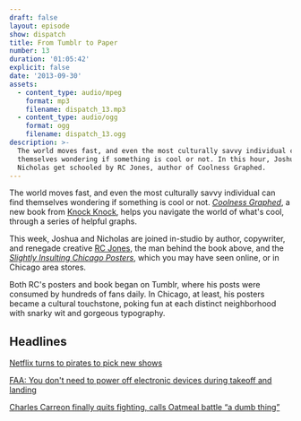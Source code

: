 ```yaml
---
draft: false
layout: episode
show: dispatch
title: From Tumblr to Paper
number: 13
duration: '01:05:42'
explicit: false
date: '2013-09-30'
assets:
  - content_type: audio/mpeg
    format: mp3
    filename: dispatch_13.mp3
  - content_type: audio/ogg
    format: ogg
    filename: dispatch_13.ogg
description: >-
  The world moves fast, and even the most culturally savvy individual can find
  themselves wondering if something is cool or not. In this hour, Joshua and
  Nicholas get schooled by RC Jones, author of Coolness Graphed.
---
```

The world moves fast, and even the most culturally savvy individual can find themselves wondering if something is cool or not. [*Coolness Graphed*](http://coolnessgraphed.com), a new book from [Knock Knock](http://www.knockknockstuff.com), helps you navigate the world of what's cool, through a series of helpful graphs.

This week, Joshua and Nicholas are joined in-studio by author, copywriter, and renegade creative [RC Jones](https://twitter.com/likethecola), the man behind the book above, and the [*Slightly Insulting Chicago Posters*](http://slightlyinsultingchicagoposters.tumblr.com), which you may have seen online, or in Chicago area stores.

Both RC's posters and book began on Tumblr, where his posts were consumed by hundreds of fans daily. In Chicago, at least, his posters became a cultural touchstone, poking fun at each distinct neighborhood with snarky wit and gorgeous typography.

## Headlines

[Netflix turns to pirates to pick new shows](http://www.pcworld.com/article/2048844/netflix-turns-to-pirates-to-pick-new-shows.html)

[FAA: You don't need to power off electronic devices during takeoff and landing](http://arstechnica.com/tech-policy/2013/09/finally-we-wont-have-to-power-off-during-takeoff-and-landing)

[Charles Carreon finally quits fighting, calls Oatmeal battle “a dumb thing”](http://arstechnica.com/tech-policy/2013/09/charles-carreon-withdraws-final-appeal-says-entire-affair-was-a-dumb-thing)